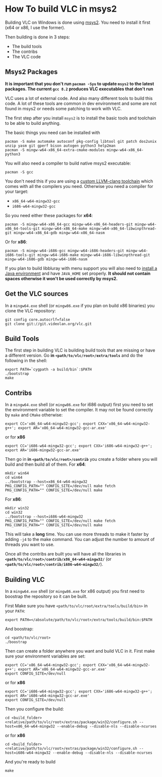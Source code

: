 # How To build VLC in msys2

Building VLC on Windows is done using [msys2](http://www.msys2.org/). You need to install it first (x64 or x86, I use the former).

Then building is done in 3 steps:
* The build tools
* The contribs
* The VLC code

## Msys2 Packages

**It is important that you don't run `pacman -Syu` to update `msys2` to the latest packages. The current `gcc 8.2` produces VLC executables that don't run**

VLC uses a lot of external code. And also many different tools to build this code. A lot of these tools are common in dev environment and some are not found in msys2 or needs some patching to work with VLC.

The first step after you install `msys2` is to install the basic tools and toolchain to be able to build anything.

The basic things you need can be installed with
```
pacman -S make automake autoconf pkg-config libtool git patch dos2unix unzip yasm git gperf bison autogen python3 help2man
pacman -S mingw-w64-x86_64-extra-cmake-modules mingw-w64-x86_64-python3
```

You will also need a compiler to build native msys2 executable:
```
pacman -S gcc
```

You don't need this if you are using a [custom LLVM-clang toolchain](http://martin.st/temp/llvm-mingw-x86_64.zip) which comes with all the compilers you need. Otherwise you need a compiler for your target:
* `x86_64-w64-mingw32-gcc`
* `i686-w64-mingw32-gcc`

So you need either these packages for **x64**:
```
pacman -S mingw-w64-x86_64-gcc mingw-w64-x86_64-headers-git mingw-w64-x86_64-tools-git mingw-w64-x86_64-make mingw-w64-x86_64-libwinpthread-git mingw-w64-x86_64-gdb mingw-w64-x86_64-nasm
```
Or for **x86**:
```
pacman -S mingw-w64-i686-gcc mingw-w64-i686-headers-git mingw-w64-i686-tools-git mingw-w64-i686-make mingw-w64-i686-libwinpthread-git mingw-w64-i686-gdb mingw-w64-i686-nasm
```

If you plan to build libbluray with menu support you will also need to [install a Java environment](http://jdk.java.net/java-se-ri/8) and have `JAVA_HOME` set properly. **It should not contain spaces otherwise it won't be used correctly by msys2.**

## Get the VLC sources

In a `mingw64.exe` shell (or `mingw86.exe` if you plan on build x86 binaries) you clone the VLC repository:
```
git config core.autocrlf=false
git clone git://git.videolan.org/vlc.git
```

## Build Tools

The first step in building VLC is building build tools that are  missing or have a different version. Go **in `<path/to/vlc/root>/extra/tools`** and do the following in the shell:
```
export PATH=`cygpath -a build/bin`:$PATH
./bootstrap
make
```


## Contribs

In a `mingw64.exe` shell (or `mingw86.exe` for i686 output) first you need to set the environment variable to set the compiler. It may not be found correctly by `make` and `CMake` otherwise:
```
export CC='x86_64-w64-mingw32-gcc'; export CXX='x86_64-w64-mingw32-g++'; export AR='x86_64-w64-mingw32-gcc-ar.exe'
```
or for **x86**
```
export CC='i686-w64-mingw32-gcc'; export CXX='i686-w64-mingw32-g++'; export AR='i686-mingw32-gcc-ar.exe'
```

Then go in **in `<path/to/vlc/root>/contrib`** you create a folder where you will build and then build all of them. For **x64**:
```
mkdir win64
cd win64
../bootstrap --host=x86_64-w64-mingw32
PKG_CONFIG_PATH="" CONFIG_SITE=/dev/null make fetch
PKG_CONFIG_PATH="" CONFIG_SITE=/dev/null make
```

For **x86**:
```
mkdir win32
cd win32
../bootstrap --host=i686-w64-mingw32
PKG_CONFIG_PATH="" CONFIG_SITE=/dev/null make fetch
PKG_CONFIG_PATH="" CONFIG_SITE=/dev/null make
```

This will take a **long** time. You can use more threads to make it faster by adding `-j4` to the make command. You can adjust the number to amount of threads you want to use.

Once all the contribs are built you will have all the libraries in **`<path/to/vlc/root>/contrib/x86_64-w64-mingw32/`** (or **`<path/to/vlc/root>/contrib/i686-w64-mingw32/`**).


## Building VLC

In a `mingw64.exe` shell (or `mingw86.exe` for x86 output) you first need to boostrap the repository so it can be built. 

First Make sure you have `<path/to/vlc/root/extra/tools/build/bin>` in your `PATH`:
```
export PATH=</absolute/path/to/vlc/root>/extra/tools/build/bin:$PATH
```

And boostrap:

```
cd <path/to/vlc/root>
./boostrap
```

Then can create a folder anywhere you want and build VLC in it. First make sure your environment variables are set:
```
export CC='x86_64-w64-mingw32-gcc'; export CXX='x86_64-w64-mingw32-g++'; export AR='x86_64-w64-mingw32-gcc-ar.exe'
export CONFIG_SITE=/dev/null
```
or for **x86**
```
export CC='i686-w64-mingw32-gcc'; export CXX='i686-w64-mingw32-g++'; export AR='i686-w64-mingw32-gcc-ar.exe'
export CONFIG_SITE=/dev/null
```

Then you configure the build:
```
cd <build_folder>
<relative/path/to/vlc/root>/extras/package/win32/configure.sh --host=x86_64-w64-mingw32 --enable-debug --disable-nls --disable-ncurses
```
or for **x86**
```
cd <build_folder>
<relative/path/to/vlc/root>/extras/package/win32/configure.sh --host=i686-w64-mingw32 --enable-debug --disable-nls --disable-ncurses
```

And you're ready to build
```
make
```
